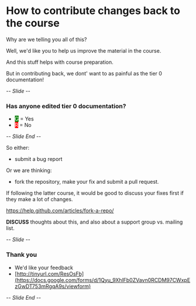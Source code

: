 # How to contribute changes back to the course

Why are we telling you all of this?

Well, we'd like you to help us improve the material in the course.

And this stuff helps with course preparation.

But in contributing back, we dont' want to as painful as the tier 0 documentation!

-- *Slide* --

### Has anyone edited tier 0 documentation?

* <span style="color:white;background:green">G</span> = Yes
* <span style="color:white;background:red">R</span> = No

-- *Slide End* --

So either:

* submit a bug report

Or we are thinking:

* fork the repository, make your fix and submit a pull request.

If following the latter course, it would be good to discuss your fixes first if they make a lot of changes.

https://help.github.com/articles/fork-a-repo/

**DISCUSS** thoughts about this, and also about a support group vs. mailing list.

-- *Slide* --

### Thank you

* We'd like your feedback
* [http://tinyurl.com/ResOsFb](https://docs.google.com/forms/d/1Qyu_9XhlFb0ZVavn0RCDM97CWxpEzGwDT753mRgqA9s/viewform)

-- *Slide End* --
